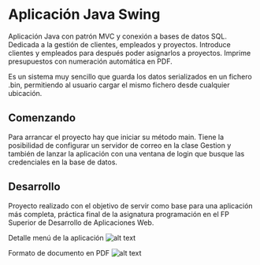# Aplicación Java Swing
Aplicación Java con patrón MVC y conexión a bases de datos SQL. Dedicada a la gestión de clientes, empleados y proyectos. Introduce clientes y empleados para después poder asignarlos a proyectos. Imprime presupuestos con numeración automática en PDF. 

Es un sistema muy sencillo que guarda los datos serializados en un fichero .bin, permitiendo al usuario cargar el mismo fichero desde cualquier ubicación.

## Comenzando

Para arrancar el proyecto hay que iniciar su método main. Tiene la posibilidad de configurar un servidor de correo en la clase Gestion y también de lanzar la aplicación con una ventana de login que busque las credenciales en la base de datos. 

## Desarrollo

Proyecto realizado con el objetivo de servir como base para una aplicación más completa, práctica final de la asignatura programación en el FP Superior de Desarrollo de Aplicaciones Web. 


Detalle menú de la aplicación
![alt text](https://github.com/JGCdev/Java-MVC-Print-Budgets/blob/master/src/imagenes/readme/gestion-menu.png)

Formato de documento en PDF
![alt text](https://github.com/JGCdev/Java-MVC-Print-Budgets/blob/master/src/imagenes/readme/pdf.png)
